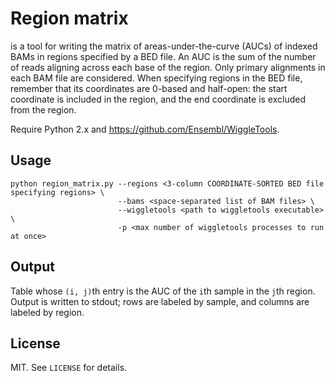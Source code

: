 # Region matrix
is a tool for writing the matrix of areas-under-the-curve (AUCs) of indexed BAMs in regions specified by a BED file. An AUC is the sum of the number of reads aligning across each base of the region. Only primary alignments in each BAM file are considered. When specifying regions in the BED file, remember that its coordinates are 0-based and half-open: the start coordinate is included in the region, and the end coordinate is excluded from the region.

Require Python 2.x and https://github.com/Ensembl/WiggleTools.

## Usage

```
python region_matrix.py --regions <3-column COORDINATE-SORTED BED file specifying regions> \
                        --bams <space-separated list of BAM files> \
                        --wiggletools <path to wiggletools executable> \
                        -p <max number of wiggletools processes to run at once>
```

## Output

Table whose `(i, j)`th entry is the AUC of the `i`th sample in the `j`th region. Output is written to stdout; rows are labeled by sample, and columns are labeled by region.

## License

MIT. See `LICENSE` for details.
